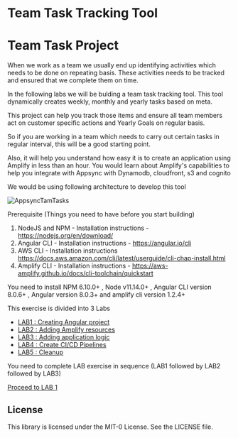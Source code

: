 # Team Task Tracking Tool



# Team Task Project

When we work as a team we usually end up identifying activities which needs to be done on repeating basis. These activities needs to be tracked and ensured that we complete them on time.

In the following labs we will be bulding a team task tracking tool. This tool dynamically creates  weekly, monthly and yearly  tasks based on meta. 

This project can help you track those items and ensure all team members act on customer specific actions and Yearly Goals on regular basis.

So if you are working in a team which needs to carry out certain tasks in regular interval, this will be a good starting point.

Also, it will help you understand how easy it is to create an application using Amplify in less than an hour. You would learn about Amplify's capabilities to help you integrate with Appsync with Dynamodb, cloudfront, s3 and cognito


We would be using following architecture to develop this tool

![AppsyncTamTasks](https://user-images.githubusercontent.com/5582133/69803272-b50cbe80-1201-11ea-9a6d-eeac7ddce27a.jpg)



Prerequisite (Things you need to have before you start building)

1. NodeJS and NPM - Installation instructions - https://nodejs.org/en/download/
2. Angular CLI - Installation instructions - https://angular.io/cli
3. AWS CLI - Installation instructions https://docs.aws.amazon.com/cli/latest/userguide/cli-chap-install.html
4. Amplify CLI - Installation instructions - https://aws-amplify.github.io/docs/cli-toolchain/quickstart


You need to  install NPM 6.10.0+ , Node v11.14.0+ , Angular CLI version  8.0.6+ , Angular version 8.0.3+  and amplify cli version 1.2.4+



This exercise is divided into 3 Labs
* [LAB1 : Creating Angular project](LAB1.md)
* [LAB2 : Adding Amplify resources](LAB2.md)
* [LAB3 : Adding application logic](LAB3.md)
* [LAB4 : Create CI/CD Pipelines](LAB4.md)
* [LAB5 : Cleanup](LAB5.MD)



You need to complete LAB exercise in sequence (LAB1 followed by LAB2 followed by LAB3)

[Proceed to LAB 1](LAB1.md)

## License

This library is licensed under the MIT-0 License. See the LICENSE file.

